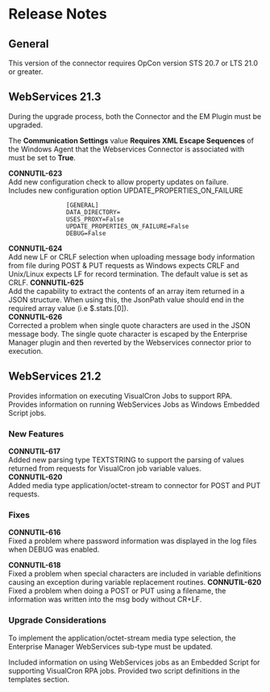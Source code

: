 # Release Notes 

## General

This version of the connector requires OpCon version STS 20.7 or LTS 21.0 or greater.

## WebServices 21.3

During the upgrade process, both the Connector and the EM Plugin must be upgraded.

The **Communication Settings** value **Requires XML Escape Sequences** of the Windows Agent that the Webservices Connector is associated with
must be set to **True**.

**CONNUTIL-623**    
					Add new configuration check to allow property updates on failure.   
					Includes new configuration option UPDATE_PROPERTIES_ON_FAILURE

					[GENERAL]
					DATA_DIRECTORY=
					USES_PROXY=False
					UPDATE_PROPERTIES_ON_FAILURE=False
					DEBUG=False

**CONNUTIL-624**    
					Add new LF or CRLF selection when uploading message body information from file during POST & PUT requests as Windows expects CRLF and
					Unix/Linux expects LF for record termination.
					The default value is set as CRLF.
**CONNUTIL-625**    
					Add the capability to extract the contents of an array item returned in a JSON structure. When using this, the JsonPath value should
					end in the required array value (i.e $.stats.[0]).					
**CONNUTIL-626**    
					Corrected a problem when single quote characters are used in the JSON message body. The single quote character is escaped by the 
					Enterprise Manager plugin and then reverted by the Webservices connector prior to execution. 

## WebServices 21.2

Provides information on executing VisualCron Jobs to support RPA.
Provides information on running WebServices Jobs as Windows Embedded Script jobs.

### New Features

**CONNUTIL-617**    
					Added new parsing type TEXTSTRING to support the parsing of values returned from requests for VisualCron job variable values.   
**CONNUTIL-620**    
					Added media type application/octet-stream to connector for POST and PUT requests.   

### Fixes

**CONNUTIL-616**    
					Fixed a problem where password information was displayed in the log files when DEBUG was enabled.   
				
**CONNUTIL-618**    
					Fixed a problem when special characters are included in variable definitions causing an exception during variable replacement routines.
**CONNUTIL-620**    
					Fixed a problem when doing a POST or PUT using a filename, the information was written into the msg body without CR+LF.

### Upgrade Considerations

To implement the application/octet-stream media type selection, the Enterprise Manager WebServices sub-type must be updated.

Included information on using WebServices jobs as an Embedded Script for supporting VisualCron RPA jobs. Provided two script definitions in the templates section.

